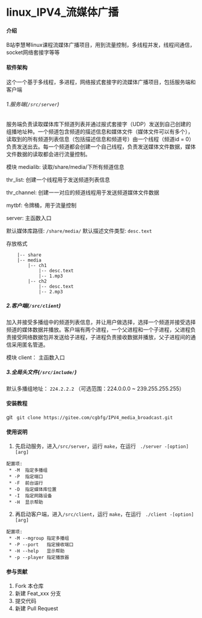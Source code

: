 # linux_IPV4_流媒体广播

#### 介绍
B站李慧琴linux课程流媒体广播项目，用到流量控制，多线程并发，线程间通信，socket网络套接字等等

#### 软件架构
这个一个基于多线程，多进程，网络报式套接字的流媒体广播项目，包括服务端和客户端
###### 1.服务端(` /src/server `)
服务端负责读取媒体库下频道列表并通过报式套接字（UDP）发送到自己创建的组播地址种。一个频道包含频道的描述信息和媒体文件（媒体文件可以有多个），读取到的所有频道列表信息（包括描述信息和频道号）由一个线程（频道id = 0）负责发送出去。每一个频道都会创建一个自己线程，负责发送媒体文件数据，媒体文件数据的读取都会进行流量控制。

模块
medialib: 读取/share/media/下所有频道信息

thr_list: 创建一个线程用于发送频道列表信息

thr_channel: 创建一一对应的频道线程用于发送频道媒体文件数据

mytbf: 令牌桶，用于流量控制

server: 主函数入口

默认媒体库路径:   ` /share/media/ `
默认描述文件类型: ` desc.text `

存放格式

```
    |-- share
    |-- media
        |-- ch1
            |-- desc.text
            |-- 1.mp3
        |-- ch2
            |-- desc.text
            |-- 2.mp3
```

##### 2.客户端(` /src/client `)
加入并接受多播组中的频道列表信息，并让用户做选择，选择一个频道并接受选择频道的媒体数据并播放。客户端有两个进程，一个父进程和一个子进程，父进程负责接受网络数据包并发送给子进程，子进程负责接收数据并播放，父子进程间的通信采用匿名管道。

模块
client： 主函数入口

##### 3.全局头文件(` /src/include/ `)

默认多播组地址： ` 224.2.2.2 ` （可选范围：224.0.0.0 ~ 239.255.255.255）

#### 安装教程

git
` git clone https://gitee.com/cgbfg/IPV4_media_broadcast.git`

#### 使用说明

1.  先启动服务，进入` /src/server `，运行 ` make `，在运行 ` ./server -[option] [arg]`
```
配置项:
 * -M  指定多播组
 * -P  指定端口
 * -F  前台运行
 * -D  指定媒体库位置
 * -I  指定网路设备
 * -H  显示帮助
```
2.  再启动客户端，进入` /src/client `，运行 ` make `，在运行 ` ./client -[option] [arg]`
```
配置项:
 * -M --mgroup 指定多播组
 * -P --port   指定接收端口
 * -H --help   显示帮助
 * -p --player 指定播放器
```

#### 参与贡献

1.  Fork 本仓库
2.  新建 Feat_xxx 分支
3.  提交代码
4.  新建 Pull Request


